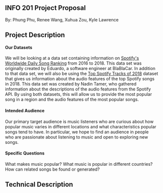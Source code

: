 ## INFO 201 Project Proposal
By: Phung Phu, Renee Wang, Xuhua Zou, Kyle Lawrence

## Project Description

#### Our Datasets
We will be looking at a data set containing information on [Spotify's Worldwide Daily Song Ranking](https://www.kaggle.com/edumucelli/spotifys-worldwide-daily-song-ranking)
from 2016 to 2018. This data set was originally created by Eduardo, a software
engineer at BlaBlaCar.  In addition to that data set, we will also be using the
[Top Spotify Tracks of 2018](https://www.kaggle.com/nadintamer/top-spotify-tracks-of-2018)
dataset that gives us information about the audio features of the top Spotify songs in 2018.
This data set was created by Nadin Tamer, who gathered information about the descriptions
of the audio features from the Spotify API. By using both datasets, this will allow
us to provide the most popular song in a region and the audio features of the most
popular songs.


#### Intended Audience
Our primary target audience is music listeners who are curious about how popular music varies in different locations and what characteristics popular songs tend to have. In particular, we hope to find an audience in people who are passionate about listening to music and open to exploring new songs.

#### Specific Questions
What makes music popular?
What music is popular in different countries?
How can related songs be found or generated?

## Technical Description
